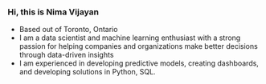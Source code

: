 ### Hi, this is Nima Vijayan
- Based out of Toronto, Ontario
- I am a data scientist and machine learning enthusiast with a strong passion for helping companies and organizations make better decisions through data-driven insights
- I am experienced in developing predictive models, creating dashboards, and developing solutions in Python, SQL.
